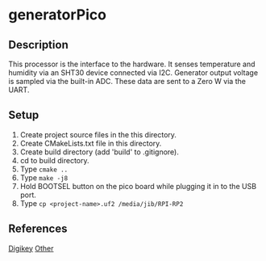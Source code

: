 # generatorPico

## Description
This processor is the interface to the hardware. It senses temperature and
humidity via an SHT30 device connected via I2C. Generator output voltage
is sampled via the built-in ADC. These data are sent to a Zero W via the
UART.

## Setup
1. Create project source files in the this directory.
2. Create CMakeLists.txt file in this directory.
3. Create build directory (add 'build' to .gitignore).
4. cd to build directory.
5. Type `cmake ..`
6. Type `make -j8`
7. Hold BOOTSEL button on the pico board while plugging it in to the USB
 port.
8. Type `cp <project-name>.uf2 /media/jib/RPI-RP2`

## References
[Digikey](Digikey.com/en/maker/projects/...)
[Other](wellys.com/posts/rp2040_c_linus)
